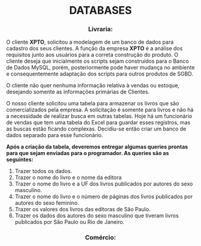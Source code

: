 <h1 align="center">
  DATABASES
</h1>

<h3 align="center">
    Livraria:
</h3>

 O cliente __XPTO__, solicitou a modelagem de um banco de dados para cadastro dos seus clientes. A função da empresa __XPTO__ é a análise dos requisitos junto aos usuários para a correta construção do produto. O cliente deseja que inicialmente os scripts sejam construídos 
 para o Banco de Dados MySQL, porém, posteriormente pode haver mudança no ambiente e consequentemente adaptação dos scripts para outros produtos de SGBD.

 O cliente não quer nenhuma informação relativa à vendas ou estoque, desejando somente as informações primárias de Clientes.

 O nosso cliente solicitou uma tabela para armazenar os livros que são comercializados pela empresa. A solicitação é somente para livros e não há a necessidade de realizar busca em outras tabelas. Hoje há um funcionário de vendas que tem uma tabela do Excel para guardar 
 esses registros, mas as buscas estão ficando complexas. Decidiu-se então criar um banco de dados separado para esse funcionário.
 
 **Após a criação da tabela, deveremos entregar algumas queries prontas para que sejam enviadas para o programador. As queries são as seguintes:**

  1. Trazer todos os dados.
  2. Trazer o nome do livro e o nome da editora
  3. Trazer o nome do livro e a UF dos livros publicados por autores do sexo masculino.
  4. Trazer o nome do livro e o número de páginas dos livros publicados por autores do sexo feminino.
  5. Trazer os valores dos livros das editoras de São Paulo.
  6. Trazer os dados dos autores do sexo masculino que tiveram livros publicados por São Paulo ou Rio de Janeiro.

<h3 align="center">
    Comércio:
</h3>
